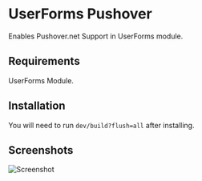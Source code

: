 # UserForms Pushover
Enables Pushover.net Support in UserForms module.

## Requirements
UserForms Module.

## Installation


You will need to run `dev/build?flush=all` after installing.

## Screenshots
![Screenshot](https://github.com/Cossey/userforms-pushover/screenshot-recp.png)
